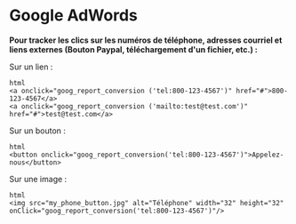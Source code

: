 # Google AdWords

<b>Pour tracker les clics sur les numéros de téléphone, adresses courriel et liens externes (Bouton Paypal, téléchargement d'un fichier, etc.) :</b>

Sur un lien :
```
html
<a onclick="goog_report_conversion ('tel:800-123-4567')" href="#">800-123-4567</a>
<a onclick="goog_report_conversion ('mailto:test@test.com')" href="#">test@test.com</a>
```
Sur un bouton :
```
html
<button onclick="goog_report_conversion('tel:800-123-4567')">Appelez-nous</button>
```

Sur une image :
```
html
<img src="my_phone_button.jpg" alt="Téléphone" width="32" height="32" onClick="goog_report_conversion('tel:800-123-4567')"/>
```
